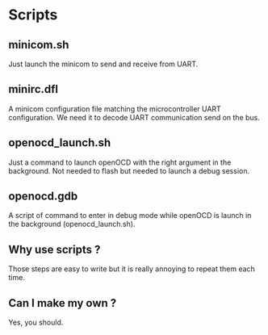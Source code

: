 # Scripts

## minicom.sh
Just launch the minicom to send and receive from UART.

## minirc.dfl
A minicom configuration file matching the microcontroller UART configuration.
We need it to decode UART communication send on the bus.

## openocd_launch.sh
Just a command to launch openOCD with the right argument in the background. 
Not needed to flash but needed to launch a debug session.

## openocd.gdb
A script of command to enter in debug mode while openOCD is launch in the 
background (openocd_launch.sh).

## Why use scripts ?
Those steps are easy to write but it is really annoying to repeat them each 
time.

## Can I make my own ?
Yes, you should.
